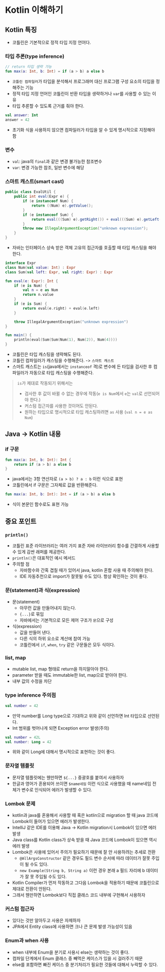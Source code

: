 # Kotlin 이해하기

## Kotlin 특징

- 코틀린은 기본적으로 정적 타입 지정 언어다.

### 타입 추론(type inference)

```kotlin
// return 타입 생략 가능
fun max(a: Int, b: Int) = if (a > b) a else b
```

- `코틀린 컴파일러`가 타입을 분석해서 프로그래머 대신 프로그램 구성 요소의 타입을 정해주는 기능
- 정적 타입 지정 언어인 코틀린이 반환 타입을 생략하거나 `var`를 사용할 수 있는 이유
- 타입 추론할 수 있도록 근거를 줘야 한다.

```kt
val answer: Int
answer = 42
```
- 초기화 식을 사용하지 않으면 컴파일러가 타입을 알 수 있게 명시적으로 지정해야 함

### 변수
- `val`: java의 `final`과 같은 변경 불가능한 참조변수
- `var`: 변경 가능한 참조, 일반 변수에 해당

### 스마트 캐스트(smart cast)

```java
public class EvalUtil {
    public int eval(Expr e) {
        if (e instanceof Num) {
            return ((Num) e).getValue();
        }
        if (e instanceof Sum) {
            return eval(((Sum) e).getRight()) + eval(((Sum) e).getLeft());
        }
        throw new IllegalArgumentException("unknown expression");
    }
}
```
- 자바는 인터페이스 상속 받은 객체 고유의 접근자를 호출할 때 타입 캐스팅을 해야 한다.

```kt
interface Expr
class Num(val value: Int) : Expr
class Sum(val left: Expr, val right: Expr) : Expr

fun eval(e: Expr): Int {
    if (e is Num) {
        val n = e as Num
        return n.value
    }
    if (e is Sum) {
        return eval(e.right) + eval(e.left)
    }

    throw IllegalArgumentException("unknown expression")
}

fun main() {
    println(eval(Sum(Sum(Num(1), Num(2)), Num(4))))
}
```
- 코틀린은 타입 캐스팅을 생략해도 된다.
- 코틀린 컴파일러가 캐스팅을 수행해준다. -> `스마트 캐스트`
- 스마트 캐스트는 `is`(java에서는 `instanceof` 격)로 변수에 든 타입을 검사한 후 컴파일러가 자동으로 타입 캐스팅을 수행해준다.
> `is`가 제대로 작동되기 위해서는
> - 검사한 후 값이 바뀔 수 없는 경우에 작동(`e is Num`에서 `e`는 `val`로 선언되어야 한다.)
> - 커스텀 접근자를 사용한 것이어도 안된다.
> - 원하는 타입으로 명시적으로 타입 캐스팅하려면 `as` 사용 (`val n = e as Num`)


## Java -> Kotlin 내용

### if 구문

```kt
fun max(a: Int, b: Int): Int {
    return if (a > b) a else b
}
```
- java에서는 3항 연산자로 `(a > b) ? a : b` 이런 식으로 표현
- 코틀린에서 if 구문은 그자체로 값을 반환해준다.

```kt
fun max(a: Int, b: Int): Int = if (a > b) a else b
```
- 식이 본문인 함수로도 표현 가능

## 중요 포인트

### `println()`

- 코틀린 표준 라이브러리는 여러 가지 표준 자바 라이브러리 함수를 간결하게 사용할 수 있게 감싼 래퍼를 제공한다.
- `println()`은 대표적인 예시 메서드
- 주의할 점
  - 자바함수와 간혹 겹칠 때가 있어서 java, kotlin 혼합 사용 때 주의해야 한다.
  - IDE 자동추천으로 import가 잘못될 수도 있다. 항상 확인하는 것이 좋다.

### 문(statement)과 식(expression)

- 문(statement)
  - 아무런 값을 만들어내지 않는다.
  - `{...}`로 묶임
  - 자바에서는 기본적으로 모든 제어 구조가 `문`으로 구성
- 식(expression)
  - 값을 만들어 낸다.
  - 다른 식의 하위 요소로 계산에 참여 가능
  - 코틀린에서 `if`, `when`, `try` 같은 구문들은 모두 식이다.

### list, map

- mutable list, map 형태로 return을 하지말아야 한다.
- parameter 받을 때도 immutable한 list, map으로 받아야 한다.
- 내부 값의 수정을 차단

### type inference 주의점

```kt
val number = 42
```
- 만약 number를 Long type으로 기대하고 위와 같이 선언하면 Int 타입으로 선언된다.
- Int 범위를 벗어나게 되면 Exception error 발생(주의)

```kt
val number = 42L
val number: Long = 42
```
- 위와 같이 Long에 대해서 명시적으로 표현하는 것이 좋다.

### 문자열 템플릿

- 문자열 템플릿에는 웬만하면 `${...}` 중괄호를 붙여서 사용하자
- 한글과 영어가 혼용되어 쓰이면 `$name네임` 이런 식으로 사용했을 때 name네임 전체가 변수로 인식되어 에러가 발생할 수 있다.

### Lombok 문제

- kotlin과 java를 혼용해서 사용할 때 혹은 kotlin으로 migration 할 때 java 코드에 Lombok이 들어가 있으면 에러가 발생한다.
- IntelliJ 같은 IDE를 이용해 Java -> Kotlin migration시 Lombok이 있으면 에러 발생
- Java class를 Kotlin class가 상속 받을 때 Java 코드에 Lombok이 있으면 역시 에러 발생
- Lombok은 사용에 있어서 주의가 필요하기 때문에 잘 안 사용하려는 추세로 전환
  - `@AllArgsConstructor` 같은 경우도 필드 변수 순서에 따라 데이터가 잘못 주입이 될 수도 있다.
  - `new Example(String b, String a)` 이런 경우 본래 a 필드 자리에 b 데이터가 잘 못 주입될 수도 있다.
- Kotlin Compiler가 먼저 작동하고 그다음 Lombok을 적용하기 때문에 코틀린으로 제대로 전환이 안된다.
- 그래서 웬만하면 Lombok보다 직접 클래스 코드 내부에 구현해서 사용하자

### 커스텀 접근자
- 있다는 것만 알아두고 사용은 자제하자
- JPA에서 Entity class에 사용하면 크나 큰 문제 발생 가능성이 있음

### Enum과 when 사용

- when 내부에 Enum을 분기로 사용시 else는 생략하는 것이 좋다.
- 컴파일 단계에서 Enum 클래스 중 빼먹은 케이스가 있을 시 걸러주기 때문
- else를 포함하면 빠진 케이스 중 분기처리가 필요한 것들에 대해서 누락할 수 있다.
